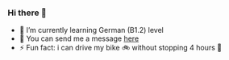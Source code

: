 ### Hi there 👋

- 🌱 I’m currently learning German (B1.2) level
- 💬 You can send me a message [here](https://bit.ly/3043HuX)
- ⚡ Fun fact: i can drive my bike 🚲  without stopping 4 hours 💪 
